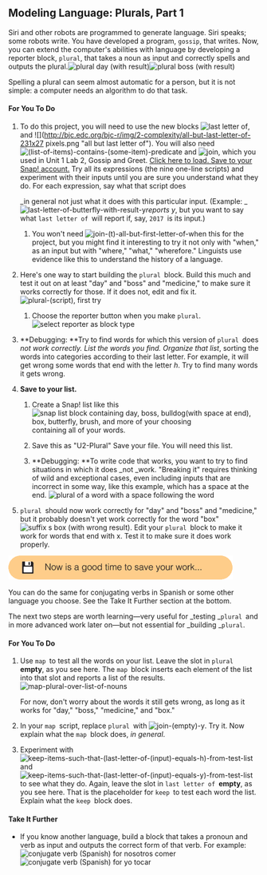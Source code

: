 ## Modeling Language: Plurals, Part 1

Siri and other robots are programmed to generate language. Siri speaks; some robots write. You have developed a program, `gossip`, that writes. Now, you can extend the computer's abilities with language by developing a reporter block, `plural`, that takes a noun as input and correctly spells and outputs the plural.![](http://bjc.edc.org/bjc-r/img/2-complexity/plural-day-with-result.png "plural day \(with result\)")![](http://bjc.edc.org/bjc-r/img/2-complexity/plural-boss-with-result.png "plural boss \(with result\)")

Spelling a plural can seem almost automatic for a person, but it is not simple: a computer needs an algorithm to do that task.

#### For You To Do

1. To do this project, you will need to use the new blocks ![](http://bjc.edc.org/bjc-r/img/2-complexity/last-letter-of-169x27.png "last letter of"), and ![](http://bjc.edc.org/bjc-r/img/2-complexity/all-but-last-letter-of-231x27 pixels.png "all but last letter of"). You will also need ![](http://bjc.edc.org/bjc-r/img/2-complexity/%28list-of-items%29-contains-%28some-item%29-predicate.png "\(list-of-items\)-contains-\(some-item\)-predicate") and ![](http://bjc.edc.org/bjc-r/img/2-complexity/join-117x27.png "join"), which you used in Unit 1 Lab 2, Gossip and Greet. [Click here to load. Save to your Snap! account.](http://snap.berkeley.edu/snapsource/snap.html#open:http://bjc.edc.org/bjc-r/prog/2-complexity/U2-project-plural.xml) Try all its expressions \(the nine one-line scripts\) and experiment with their inputs until you are sure you understand what they do. For each expression, say what that script does

   _in general not just what it does with this particular input. \(Example: _![](http://bjc.edc.org/bjc-r/img/2-complexity/last-letter-of-butterfly-with-result-y.png "last-letter-of-butterfly-with-result-y")_reports y_, but you want to say what `last letter of `will report if, say, `2017 `is its input.\)

   1. You won't need ![](http://bjc.edc.org/bjc-r/img/2-complexity/join-t-all-but-first-letter-of-when-343x33.png "join-\(t\)-all-but-first-letter-of-when") this for the project, but you might find it interesting to try it not only with "when," as an input but with "where," "what," "wherefore." Linguists use evidence like this to understand the history of a language.

2. Here's one way to start building the `plural `block. Build this much and test it out on at least "day" and "boss" and "medicine," to make sure it works correctly for those. If it does not, edit and fix it. ![](http://bjc.edc.org/bjc-r/img/2-complexity/plural-%28script%29.png "plural-\(script\), first try")

   1. Choose the reporter button when you make `plural`.![](http://bjc.edc.org/bjc-r/img/building-blocks/make-a-reporter.png "select reporter as block type")

3. **Debugging: **Try to find words for which this version of `plural `does _not work correctly. List the words you find. Organize that list_, sorting the words into categories according to their last letter. For example, it will get wrong some words that end with the letter _h_. Try to find many words it gets wrong.

4. **Save to your list.**

   1. Create a Snap! list like this ![](http://bjc.edc.org/bjc-r/img/2-complexity/noun-list-for-testing-plural2.png "snap list block containing day, boss, bulldog\(with space at end\), box, butterfly, brush, and more of your choosing")containing all of your words.

   2. Save this as "U2-Plural" Save your file. You will need this list.

   3. **Debugging: **To write code that works, you want to try to find situations in which it does \_not \_work. "Breaking it" requires thinking of wild and exceptional cases, even including inputs that are incorrect in some way, like this example, which has a space at the end. ![](http://bjc.edc.org/bjc-r/img/2-complexity/plural-bulldog[space]-with-result%28bulldog[space]s%29.png "plural of a word with a space following the word")

5. `plural `should now work correctly for "day" and "boss" and "medicine," but it probably doesn't yet work correctly for the word "box"![](http://bjc.edc.org/bjc-r/img/2-complexity/plural-box-with-%28wrong%29-result.png "suffix s box \(with wrong result\)"). Edit your `plural `block to make it work for words that end with x. Test it to make sure it does work properly.

![](/assets/save.png)

You can do the same for conjugating verbs in Spanish or some other language you choose. See the Take It Further section at the bottom.

The next two steps are worth learning—very useful for _testing _`plural `and in more advanced work later on—but not essential for _building _`plural`.

#### For You To Do

1. Use `map `to test all the words on your list. Leave the slot in `plural `**empty**, as you see here. The `map `block inserts each element of the list into that slot and reports a list of the results. ![](http://bjc.edc.org/bjc-r/img/2-complexity/map-plural-over-list-of-nouns.png "map-plural-over-list-of-nouns")

   For now, don't worry about the words it still gets wrong, as long as it works for "day," "boss," "medicine," and "box."

2. In your `map `script, replace `plural `with ![](http://bjc.edc.org/bjc-r/img/2-complexity/join-%28%29-y.png "join-\(empty\)-y"). Try it. Now explain what the `map `block does, _in general_.

3. Experiment with ![](http://bjc.edc.org/bjc-r/img/2-complexity/keep-items-such-that-%28last-letter-of-%28input%29-equals-h%29-from-test-list.png "keep-items-such-that-\(last-letter-of-\(input\)-equals-h\)-from-test-list") and ![](http://bjc.edc.org/bjc-r/img/2-complexity/keep-items-such-that-%28last-letter-of-%28input%29-equals-y%29-from-test-list.png "keep-items-such-that-\(last-letter-of-\(input\)-equals-y\)-from-test-list") to see what they do.  Again, leave the slot in `last letter of `**empty**, as you see here. That is the placeholder for `keep `to test each word the list. Explain what the `keep `block does.

#### Take It Further

* If you know another language, build a block that takes a pronoun and verb as input and outputs the correct form of that verb. For example: ![](http://bjc.edc.org/bjc-r/img/2-complexity/conjugate-verb-%28spanish%29-for-nosotros-comer.png "conjugate verb \(Spanish\) for nosotros comer") ![](http://bjc.edc.org/bjc-r/img/2-complexity/conjugate-verb-%28spanish%29-for-yo-tocar.png "conjugate verb \(Spanish\) for yo tocar")



